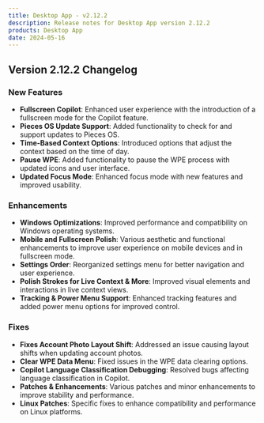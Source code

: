 ```yaml
---
title: Desktop App - v2.12.2
description: Release notes for Desktop App version 2.12.2
products: Desktop App
date: 2024-05-16
---
```


## **Version 2.12.2 Changelog**

### **New Features**
- **Fullscreen Copilot**: Enhanced user experience with the introduction of a fullscreen mode for the Copilot feature.
- **Pieces OS Update Support**: Added functionality to check for and support updates to Pieces OS.
- **Time-Based Context Options**: Introduced options that adjust the context based on the time of day.
- **Pause WPE**: Added functionality to pause the WPE process with updated icons and user interface.
- **Updated Focus Mode**: Enhanced focus mode with new features and improved usability.

### **Enhancements**
- **Windows Optimizations**: Improved performance and compatibility on Windows operating systems.
- **Mobile and Fullscreen Polish**: Various aesthetic and functional enhancements to improve user experience on mobile devices and in fullscreen mode.
- **Settings Order**: Reorganized settings menu for better navigation and user experience.
- **Polish Strokes for Live Context & More**: Improved visual elements and interactions in live context views.
- **Tracking & Power Menu Support**: Enhanced tracking features and added power menu options for improved control.

### **Fixes**
- **Fixes Account Photo Layout Shift**: Addressed an issue causing layout shifts when updating account photos.
- **Clear WPE Data Menu**: Fixed issues in the WPE data clearing options.
- **Copilot Language Classification Debugging**: Resolved bugs affecting language classification in Copilot.
- **Patches & Enhancements**: Various patches and minor enhancements to improve stability and performance.
- **Linux Patches**: Specific fixes to enhance compatibility and performance on Linux platforms.
